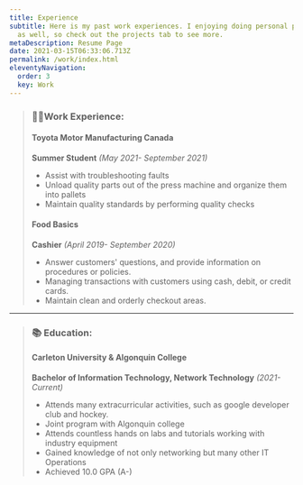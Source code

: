 ```yaml
---
title: Experience
subtitle: Here is my past work experiences. I enjoying doing personal projects
  as well, so check out the projects tab to see more.
metaDescription: Resume Page
date: 2021-03-15T06:33:06.713Z
permalink: /work/index.html
eleventyNavigation:
  order: 3
  key: Work
---
```

> ### 👩‍💻Work Experience:
>
> #### Toyota Motor Manufacturing Canada
>
> **Summer Student** *(May 2021- September 2021)*
>
> * Assist with troubleshooting faults
> * Unload quality parts out of the press machine and
>   organize them into pallets
> * Maintain quality standards by performing quality checks
>
> #### Food Basics
>
> **Cashier** *(April 2019- September 2020)*
>
> * Answer customers' questions, and provide information
>   on procedures or policies.
> * Managing transactions with customers using cash,
>   debit, or credit cards.
> * Maintain clean and orderly checkout areas.

- - -

> ### 📚 Education:
>
> #### Carleton University & Algonquin College
>
> **Bachelor of Information Technology, Network Technology** *(2021- Current)*
>
> * Attends many extracurricular activities, such as google developer club and hockey.
> * Joint program with Algonquin college
> * Attends countless hands on labs and tutorials working with industry equipment
> * Gained knowledge of not only networking but many other IT Operations
> * Achieved 10.0 GPA (A-)